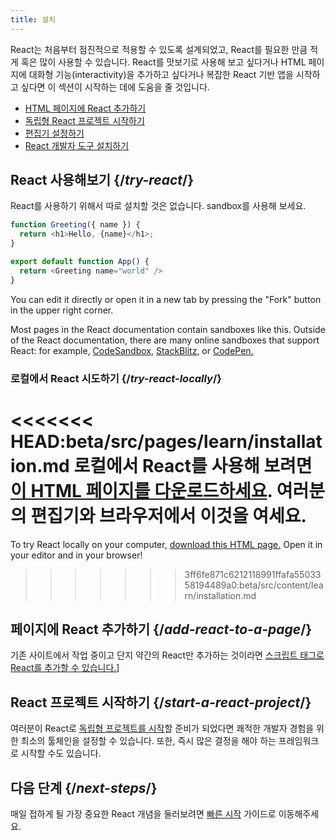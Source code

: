 ```yaml
---
title: 설치
---
```


<Intro>

React는 처음부터 점진적으로 적용할 수 있도록 설계되었고, React를 필요한 만큼 적게 혹은 많이 사용할 수 있습니다. React를 맛보기로 사용해 보고 싶다거나 HTML 페이지에 대화형 기능(interactivity)을 추가하고 싶다거나 복잡한 React 기반 앱을 시작하고 싶다면 이 섹션이 시작하는 데에 도움을 줄 것입니다.

</Intro>

<YouWillLearn isChapter={true}>

* [HTML 페이지에 React 추가하기](/learn/add-react-to-a-website)
* [독립형 React 프로젝트 시작하기](/learn/start-a-new-react-project)
* [편집기 설정하기](/learn/editor-setup)
* [React 개발자 도구 설치하기](/learn/react-developer-tools)

</YouWillLearn>

## React 사용해보기 {/*try-react*/}

React를 사용하기 위해서 따로 설치할 것은 없습니다. sandbox를 사용해 보세요.

<Sandpack>

```js
function Greeting({ name }) {
  return <h1>Hello, {name}</h1>;
}

export default function App() {
  return <Greeting name="world" />
}
```

</Sandpack>

You can edit it directly or open it in a new tab by pressing the "Fork" button in the upper right corner.

Most pages in the React documentation contain sandboxes like this. Outside of the React documentation, there are many online sandboxes that support React: for example, [CodeSandbox](https://codesandbox.io/s/new), [StackBlitz](https://stackblitz.com/fork/react), or [CodePen.](https://codepen.io/pen?&editors=0010&layout=left&prefill_data_id=3f4569d1-1b11-4bce-bd46-89090eed5ddb)

### 로컬에서 React 시도하기 {/*try-react-locally*/}

<<<<<<< HEAD:beta/src/pages/learn/installation.md
로컬에서 React를 사용해 보려면 [이 HTML 페이지를 다운로드하세요](https://raw.githubusercontent.com/reactjs/reactjs.org/main/static/html/single-file-example.html). 여러분의 편집기와 브라우저에서 이것을 여세요.
=======
To try React locally on your computer, [download this HTML page.](https://raw.githubusercontent.com/reactjs/reactjs.org/main/static/html/single-file-example.html) Open it in your editor and in your browser!
>>>>>>> 3ff6fe871c6212118991ffafa5503358194489a0:beta/src/content/learn/installation.md

## 페이지에 React 추가하기 {/*add-react-to-a-page*/}

기존 사이트에서 작업 중이고 단지 약간의 React만 추가하는 것이라면 [스크립트 태그로 React를 추가할 수 있습니다.](/learn/add-react-to-a-website)]

## React 프로젝트 시작하기 {/*start-a-react-project*/}

여러분이 React로 [독립형 프로젝트를 시작](/learn/start-a-new-react-project)할 준비가 되었다면 쾌적한 개발자 경험을 위한 최소의 툴체인을 설정할 수 있습니다. 또한, 즉시 많은 결정을 해야 하는 프레임워크로 시작할 수도 있습니다.

## 다음 단계 {/*next-steps*/}

매일 접하게 될 가장 중요한 React 개념을 둘러보려면 [빠른 시작](/learn) 가이드로 이동해주세요.
